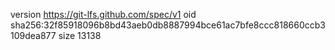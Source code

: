 version https://git-lfs.github.com/spec/v1
oid sha256:32f85918096b8bd43aeb0db8887994bce61ac7bfe8ccc818660ccb3109dea877
size 13138
